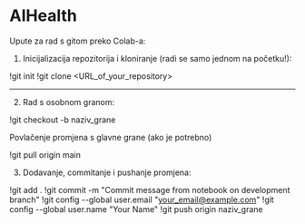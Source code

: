 # AIHealth

Upute za rad s gitom preko Colab-a:

1. Inicijalizacija repozitorija i kloniranje (radi se samo jednom na početku!):

!git init
!git clone <URL_of_your_repository>

-----------------------------------------

2. Rad s osobnom granom:

!git checkout -b naziv_grane

Povlačenje promjena s glavne grane (ako je potrebno)

!git pull origin main


3. Dodavanje, commitanje i pushanje promjena:

!git add .
!git commit -m "Commit message from notebook on development branch"
!git config --global user.email "your_email@example.com"
!git config --global user.name "Your Name"
!git push origin naziv_grane


